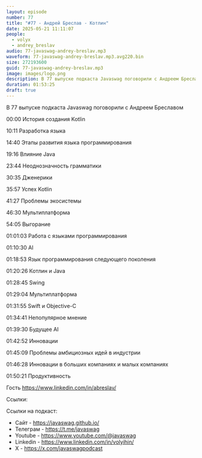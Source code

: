 ```yaml
---
layout: episode
number: 77
title: "#77 - Андрей Бреслав - Котлин"
date: 2025-05-21 11:11:07
people:
  - volyx
  - andrey_breslav
audio: 77-javaswag-andrey-breslav.mp3
waveform: 77-javaswag-andrey-breslav.mp3.avg220.bin
size: 272193600 
guid: 77-javaswag-andrey-breslav.mp3
image: images/logo.png
description: В 77 выпуске подкаста Javaswag поговорили с Андреем Бреславом
duration: 01:53:25
draft: true
---
```


В 77 выпуске подкаста Javaswag поговорили с Андреем Бреславом

00:00 История создания Kotlin

10:11 Разработка языка

14:40 Этапы развития языка программирования

19:16 Влияние Java

23:44 Неоднозначность грамматики 

30:35 Дженерики

35:57 Успех Kotlin 

41:27 Проблемы экосистемы

46:30 Мультиплатформа

54:05 Выгорание

01:01:03 Работа с языками программирования

01:10:30 AI 

01:18:53 Язык программирования следующего поколения

01:20:26 Котлин и Java

01:28:45 Swing

01:29:04 Мультиплатформа 

01:31:55 Swift и Objective-C

01:34:41 Непопулярное мнение

01:39:30 Будущее AI

01:42:52 Инновации

01:45:09 Проблемы амбициозных идей в индустрии

01:46:28 Инновации в больших компаниях и малых компаниях

01:50:21 Продуктивность


Гость https://www.linkedin.com/in/abreslav/

Ссылки: 



Ссылки на подкаст:

* Сайт -  https://javaswag.github.io/
* Телеграм - https://t.me/javaswag
* Youtube - https://www.youtube.com/@javaswag
* Linkedin - https://www.linkedin.com/in/volyihin/
* X - https://x.com/javaswagpodcast
